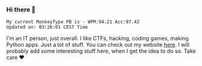 ### Hi there 👋
<!-- PB START -->
```
My current MonkeyType PB is - WPM:94.21 Acc:97.42
Updated on: 03:26:01 CEST Time
```
<!-- PB END -->
I'm an IT person, just overall. I like CTFs, hacking, coding games, making Python apps. Just a lot of stuff.
You can check out my website [here](https://skill3472.github.io/).
I will probably add some interesting stuff here, when I get the idea to do so. Take care ❤️
